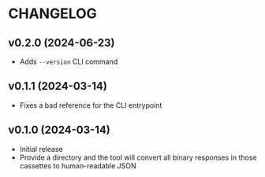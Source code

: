 # CHANGELOG

## v0.2.0 (2024-06-23)

- Adds `--version` CLI command

## v0.1.1 (2024-03-14)

- Fixes a bad reference for the CLI entrypoint

## v0.1.0 (2024-03-14)

- Initial release
- Provide a directory and the tool will convert all binary responses in those cassettes to human-readable JSON
